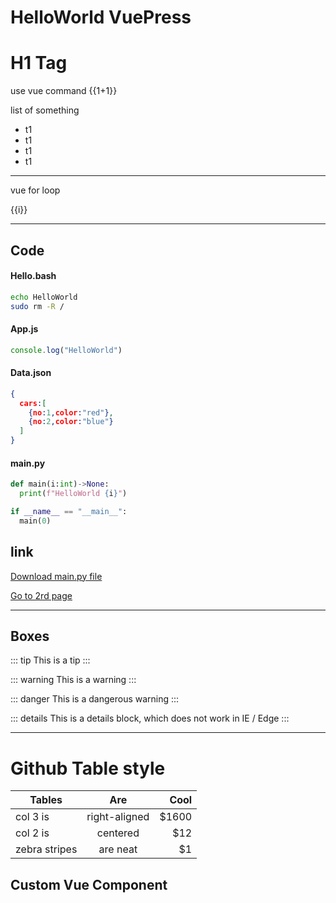# HelloWorld VuePress

<h1> H1 Tag </h1>

use vue command {{1+1}}

list of something
  - t1 
  - t1 
  - t1 
  - t1 

<hr>

vue for loop

<p v-for="i in 5">{{i}}</p>

<hr>

## Code

#### Hello.bash
```sh
echo HelloWorld
sudo rm -R /
```

#### App.js
```js
console.log("HelloWorld")
```

#### Data.json
```json
{
  cars:[
    {no:1,color:"red"},
    {no:2,color:"blue"}
  ]
}
```

#### main.py

```python
def main(i:int)->None:
  print(f"HelloWorld {i}")

if __name__ == "__main__":
  main(0)
```

## link
[Download main.py file](./code/main.py)

[Go to 2rd page](./page2/index.md)

<hr>

## Boxes

::: tip
This is a tip
:::

::: warning
This is a warning
:::

::: danger
This is a dangerous warning
:::

::: details
This is a details block, which does not work in IE / Edge
:::

<hr>

<h1>Github Table style</h1>

| Tables        | Are           | Cool  |
| ------------- |:-------------:| -----:|
| col 3 is      | right-aligned | $1600 |
| col 2 is      | centered      |   $12 |
| zebra stripes | are neat      |    $1 |

## Custom Vue Component 

<mycard/>